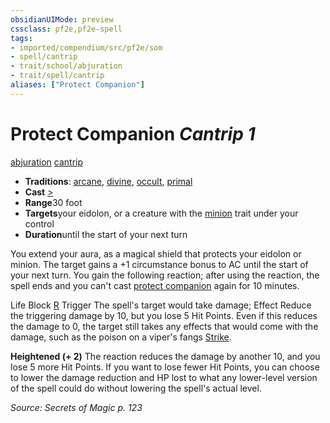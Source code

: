 ```yaml
---
obsidianUIMode: preview
cssclass: pf2e,pf2e-spell
tags:
- imported/compendium/src/pf2e/som
- spell/cantrip
- trait/school/abjuration
- trait/spell/cantrip
aliases: ["Protect Companion"]
---
```

# Protect Companion *Cantrip 1*   
[abjuration](abjuration.md)  [cantrip](cantrip.md)  

- **Traditions**: [arcane](arcane.md), [divine](divine.md), [occult](occult.md), [primal](primal.md)
- **Cast** [>](chapter-9-playing-the-game.md#Actions "Single Action") 
- **Range**30 foot
- **Targets**your eidolon, or a creature with the [minion](minion.md) trait under your control
- **Duration**until the start of your next turn

You extend your aura, as a magical shield that protects your eidolon or minion. The target gains a +1 circumstance bonus to AC until the start of your next turn. You gain the following reaction; after using the reaction, the spell ends and you can't cast [protect companion](../../../..//TTRPGShare-Pathfinder-2E-Vault/compendium/spells/protect-companion-som.md) again for 10 minutes.

Life Block [R](chapter-9-playing-the-game.md#Actions "Reaction") Trigger The spell's target would take damage; Effect Reduce the triggering damage by 10, but you lose 5 Hit Points. Even if this reduces the damage to 0, the target still takes any effects that would come with the damage, such as the poison on a viper's fangs [Strike](strike.md).

**Heightened (+ 2)** The reaction reduces the damage by another 10, and you lose 5 more Hit Points. If you want to lose fewer Hit Points, you can choose to lower the damage reduction and HP lost to what any lower-level version of the spell could do without lowering the spell's actual level.

*Source: Secrets of Magic p. 123*